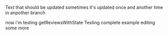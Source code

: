 Text that should be updated sometimes
it's updated once and another time in anpother branch

now i'm testing getReviewsWithState
Testing complete example editing some more
